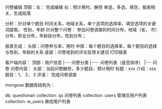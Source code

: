 问卷编辑
顶部：左： 完成编辑  右：预计用时，酬劳
单选，多选，填空，报表相关，生成段落

分析：针对单个题目
时间关系，地域关系，单个选项的选择率，填空选项的关键词提取， 性别，年龄
针对整个问卷：
参加问卷调查的时间分布，地域（省， 市）分布，职业分布，年龄段分布，性别分布；

报表生成：
头部：问卷参与率，用时
中部：每个题目的选择率，每个题目的选择与性别，年龄的关系
底部：问卷收到的评论反馈关键词
打印报表

客户端内容：
顶部：用户信息
|--- 问卷分类
	|---- 问卷列表（是否排序）
		  |--- 问卷
问卷内容：
头部：当前问卷酬劳，多少题目，预计用时
标题：xxx
介绍：sss
题目：1， 2， 3
评语：
完成问卷调查


mongose 数据库结构为：

db: questionair
collection: qs    问卷列表
collection: users 管理员用户列表
collection: w_users 微信用户列表

